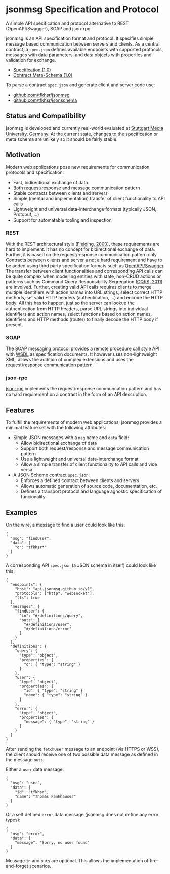 # jsonmsg Specification and Protocol
A simple API specification and protocol alternative to REST (OpenAPI/Swagger), SOAP and json-rpc

jsonmsg is an API specification format and protocol.
It specifies simple, message based communication between servers and clients.
As a central contract, a `spec.json` defines available endpoints with supported protocols, messages with data parameters, and data objects with properties and validation for exchange.

- [Specification (1.0)](blob/master/spec.md)
- [Contract Meta-Schema (1.0)](blob/master/meta.json)

To parse a contract `spec.json` and generate client and server code use:

- [github.com/tfkhsr/jsonmsg](https://github.com/tfkhsr/jsonmsg)
- [github.com/tfkhsr/jsonschema](https://github.com/tfkhsr/jsonschema)

## Status and Compatibility
jsonmsg is developed and currently real-world evaluated at [Stuttgart Media University, Germany](http://www.hdm-stuttgart.de).
At the current state, changes to the specification or meta schema are unlikely so it should be fairly stable.

## Motivation
Modern web applications pose new requirements for communication protocols and specification:
- Fast, bidirectional exchange of data
- Both request/response and message communication pattern
- Stable contracts between clients and servers
- Simple (mental and implementation) transfer of client functionality to API calls
- Lightweight and universal data-interchange formats (typically JSON, Protobuf, ...)
- Support for automatable tooling and inspection

### REST
With the REST architectural style ([Fielding, 2000](http://www.ics.uci.edu/~fielding/pubs/dissertation/rest_arch_style.htm)), these requirements are hard to implement.
It has no concept for bidirectional exchange of data.
Further, it is based on the request/response communication pattern only.
Contracts between clients and server a not a hard requirement and have to be added using third party specification formats such as [OpenAPI/Swagger](https://swagger.io).
The transfer between client functionalities and corresponding API calls can be quite complex when modelling entities with state, non-CRUD actions or patterns such as Command Query Responsibility Segregation ([CQRS, 2011](https://martinfowler.com/bliki/CQRS.html)) are involved.
Further, creating valid API calls requires clients to merge multiple identifiers with action names into URL strings, select correct HTTP methods, set valid HTTP headers (authentication, ...) and encode the HTTP body.
All this has to happen, just so the server can lookup the authentication from HTTP headers, parse URL strings into individual identifiers and action names, select functions based on action names, identifiers and HTTP methods (router) to finally decode the HTTP body if present.

### SOAP
The [SOAP](https://www.w3.org/TR/soap/) messaging protocol provides a remote procedure call style API with [WSDL](https://www.w3.org/TR/2001/NOTE-wsdl-20010315) as specification documents.
It however uses non-lightweight XML, allows the addition of complex extensions and uses the request/response communication pattern.

### json-rpc
[json-rpc](http://www.jsonrpc.org/specification) implements the request/response communcation pattern and has no hard requirement on a contract in the form of an API description.


## Features
To fulfill the requirements of modern web applications, jsonmsg provides a minimal feature set with the following attributes:
- Simple JSON messages with a `msg` name and `data` field:
  - Allow bidirectional exchange of data
  - Support both request/response and message communication pattern
  - Use a lightweight and universal data-interchange format
  - Allow a simple transfer of client functionality to API calls and vice versa
- A JSON Scheme contract `spec.json`:
  - Enforces a defined contract between clients and servers
  - Allows automatic generation of source code, documentation, etc.
  - Defines a transport protocol and language agnostic specification of funcionality


## Examples

On the wire, a message to find a user could look like this:
```
{
  "msg": "findUser",
  "data": {
    "q": "tfkhsr*"
  }
}
```

A corresponding API `spec.json` (a JSON schema in itself) could look like this:
```
{
  "endpoints": {
    "host": "api.jsonmsg.github.io/v1",
    "protocols": ["http", "websocket"],
    "tls": true
  },
  "messages": {
    "findUser": {
      "in": "#/definitions/query",
      "outs": [
        "#/definitions/user",
        "#/definitions/error"
      ]
    }
  },
  "definitions": {
    "query": {
      "type": "object",
      "properties": {
        "q": { "type": "string" }
      }
    },
    "user": {
      "type": "object",
      "properties": {
        "id": { "type": "string" }
        "name": { "type": "string" }
      }
    },
    "error": {
      "type": "object",
      "properties": {
        "message": { "type": "string" }
      }
    }
  }
}
```

After sending the `fetchUser` message to an endpoint (via HTTPS or WSS), the client should receive one of two possible data message as defined in the message `outs`.

Either a `user` data message:
```
{
  "msg": "user",
  "data": {
    "id": "tfkhsr",
    "name": "Thomas Fankhauser"
  }
}
```

Or a self defined `error` data message (jsonmsg does not define any error types):
```
{
  "msg": "error",
  "data": {
    "message": "Sorry, no user found"
  }
}
```

Message `in` and `outs` are optional.
This allows the implementation of fire-and-forget scenarios.
